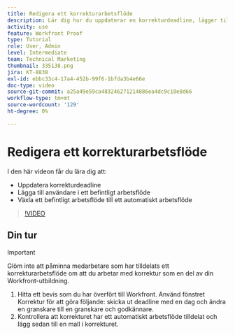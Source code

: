 ```yaml
---
title: Redigera ett korrekturarbetsflöde
description: Lär dig hur du uppdaterar en korrekturdeadline, lägger till användare i ett befintligt arbetsflöde och byter ett befintligt arbetsflöde till ett automatiserat arbetsflöde i [!DNL  Workfront].
activity: use
feature: Workfront Proof
type: Tutorial
role: User, Admin
level: Intermediate
team: Technical Marketing
thumbnail: 335138.png
jira: KT-8838
exl-id: ebbc33c4-17a4-452b-99f6-1bfda3b4e66e
doc-type: video
source-git-commit: a25a49e59ca483246271214886ea4dc9c10e8d66
workflow-type: tm+mt
source-wordcount: '129'
ht-degree: 0%

---
```


# Redigera ett korrekturarbetsflöde

I den här videon får du lära dig att:

* Uppdatera korrekturdeadline
* Lägga till användare i ett befintligt arbetsflöde
* Växla ett befintligt arbetsflöde till ett automatiskt arbetsflöde

>[!VIDEO](https://video.tv.adobe.com/v/335138/?quality=12&learn=on)

## Din tur

>[!IMPORTANT]
>
>Glöm inte att påminna medarbetare som har tilldelats ett korrekturarbetsflöde om att du arbetar med korrektur som en del av din Workfront-utbildning.

1. Hitta ett bevis som du har överfört till Workfront. Använd fönstret Korrektur för att göra följande: skicka ut deadline med en dag och ändra en granskare till en granskare och godkännare.
1. Kontrollera att korrekturet har ett automatiskt arbetsflöde tilldelat och lägg sedan till en mall i korrekturet.



<!--
## Learn more
* Add stages and users to an automated workflow on a proof
* Convert a basic workflow to an automated workflow on a proof
* Create or edit an automated workflow for an existing proof
* Edit proof stages and reviewers
-->
